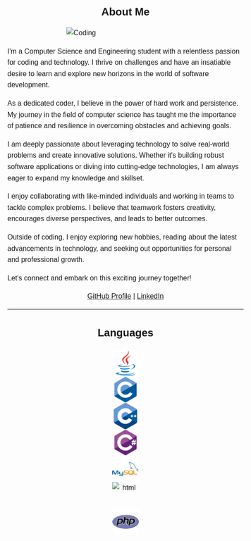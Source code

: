 <!DOCTYPE html>
<html lang="en">
<head>
<meta charset="UTF-8">
<meta name="viewport" content="width=device-width, initial-scale=1.0">
<title>About Me</title>
<style>
  body {
    font-family: Arial, sans-serif;
    font-size: 16px;
    line-height: 1.6;
  }
  .container {
    max-width: 800px;
    margin: 0 auto;
    padding: 20px;
  }
  h1, h2, h3 {
    text-align: center;
    font-size: 24px; /* Adjust the font size here */
  }
  img {
    display: block;
    margin: 0 auto;
  }
</style>
</head>
<body>
<div class="container">
  <h1>About Me</h1> <!-- Corrected the title here -->
  <img width="50%" src="https://blog.casebook.net/hubfs/58879-multitasking-woman.gif" alt="Coding">
  <p>
    I'm a Computer Science and Engineering student with a relentless passion for coding and technology. I thrive on challenges and have an insatiable desire to learn and explore new horizons in the world of software development.
  </p>
  <p>
    As a dedicated coder, I believe in the power of hard work and persistence. My journey in the field of computer science has taught me the importance of patience and resilience in overcoming obstacles and achieving goals.
  </p>
  <p>
    I am deeply passionate about leveraging technology to solve real-world problems and create innovative solutions. Whether it's building robust software applications or diving into cutting-edge technologies, I am always eager to expand my knowledge and skillset.
  </p>
  <p>
    I enjoy collaborating with like-minded individuals and working in teams to tackle complex problems. I believe that teamwork fosters creativity, encourages diverse perspectives, and leads to better outcomes.
  </p>
  <p>
    Outside of coding, I enjoy exploring new hobbies, reading about the latest advancements in technology, and seeking out opportunities for personal and professional growth.
  </p>
  <p>Let's connect and embark on this exciting journey together!</p>
  <div align="center">
    <a href="https://github.com/Sobnom08">GitHub Profile</a> |
    <a href="https://www.linkedin.com/in/sobnom-mostary-717070211/">LinkedIn</a>
  </div>
  <hr>
  <h2>Languages</h2>
  <div align="center">
    <img src="https://raw.githubusercontent.com/devicons/devicon/master/icons/java/java-original.svg" alt="java" width="60" height="60">
    <img src="https://raw.githubusercontent.com/devicons/devicon/master/icons/c/c-original.svg" alt="c" width="60" height="60"> 
    <img src="https://raw.githubusercontent.com/devicons/devicon/master/icons/cplusplus/cplusplus-original.svg" alt="cplusplus" width="60" height="60">
    <img src="https://raw.githubusercontent.com/devicons/devicon/master/icons/csharp/csharp-original.svg" alt="csharp" width="60" height="60">
    <img src="https://raw.githubusercontent.com/devicons/devicon/master/icons/mysql/mysql-original-wordmark.svg" alt="mysql" width="60" height="60">
    <img src="https://raw.githubusercontent.com/devicons/devicon/master/icons/html/html-original.svg" alt="html" width="60" height="60">
    <img src="https://raw.githubusercontent.com/devicons/devicon/master/icons/php/php-original.svg" alt="php" width="60" height="60">
  </div>
</div>
</body>
</html>
